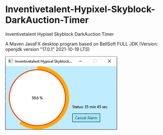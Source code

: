 # Inventivetalent-Hypixel-Skyblock-DarkAuction-Timer
Inventivetalent Hypixel Skyblock DarkAuction Timer

A Maven JavaFX desktop program based on BellSoft FULL JDK (Version: openjdk version "17.0.1" 2021-10-19 LTS)

![alt text](https://raw.githubusercontent.com/rubenh2905/Inventivetalent-Hypixel-Skyblock-DarkAuction-Timer/main/image.png)
